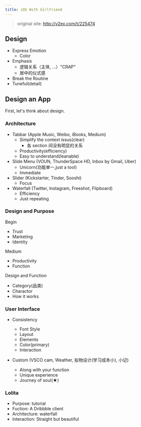 ```yaml
---
title: iOS With Girlfriend
---
```

> original site: <http://v2ex.com/t/225474>

## Design
- Express Emotion
  - Color
- Emphasis
  - 逻辑关系（主体, ...）"CRAP"
  - 居中的仪式感
- Break the Routine
- Tuneful(detail)

## Design an App
First, let's think about design.

### Architecture
- Tabbar
  (Apple Music, Weibo, iBooks, Medium)
  - Simplify the context issus(clear)
    - 各 section 间没有明显的关系
  - Productivity(efficiency)
  - Easy to understand(leanable)
- Slide Menu
  (VOUN, ThunderSpace HD, Inbox by Gmail, Uber)
  - Unicorn(功能单一,just a tool)
  - Immediate
- Slider
  (Kickstarter, Tinder, Sooshi)
  - Focus
- Waterfall
  (Twitter, Instagram, Freeshot, Flipboard)
  - Efficiency
  - Just repeating

### Design and Purpose
Begin

- Trust
- Marketing
- Identity

Medium

- Productivity
- Function

Design and Function

- Category(品类)
- Charactor
- How it works

### User Interface
- Consistency
  - Font Style
  - Layout
  - Elements
  - Color(primary)
  - Interaction

- Custom
  (VSCO cam, Weather, 拟物设计(学习成本小), 小记)
  - Along with your function
  - Unique experience
  - Journey of soul(★)

### Lolita
- Purpose: tutorial
- Fuction: A Dribbble client
- Architecture: waterfall
- Interaction: Straight but beautiful
